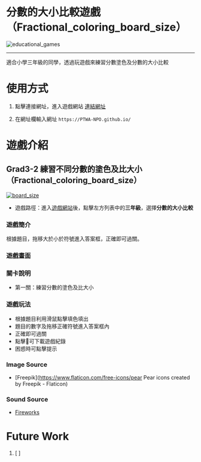 # 分數的大小比較遊戲（Fractional_coloring_board_size）

![educational_games](https://img.shields.io/github/v/tag/PTWA-NPO/PTWA-NPO.github.io)

---
適合小學三年級的同學，透過玩遊戲來練習分數塗色及分數的大小比較

# 使用方式

[//]: # (TODO demo gif)

1. 點擊連接網址，進入遊戲網站
    [連結網址](https://PTWA-NPO.github.io/)

2. 在網址欄輸入網址
    `https://PTWA-NPO.github.io/`

[//]: # (TODO demo gif)


# 遊戲介紹

## Grad3-2 練習不同分數的塗色及比大小（Fractional_coloring_board_size）
[![board_size](https://img.shields.io/badge/recognize_angles-v0.0.1-blue.svg)](./recognize_angles)

- 遊戲路徑：進入[遊戲網站](https://PTWA-NPO.github.io/)後，點擊左方列表中的**三年級**，選擇**分數的大小比較**

### 遊戲簡介

根據題目，拖移大於小於符號進入答案框，正確即可過關。

### 遊戲畫面
[//]: # (TODO game play view gif)

### 關卡說明
- 第一關：練習分數的塗色及比大小
  
### 遊戲玩法
- 根據題目利用滑鼠點擊填色填出
- 題目的數字及拖移正確符號進入答案框內
- 正確即可過關
- 點擊💾可下載遊戲紀錄
- 困惑時可點擊提示
### Image Source
- [Freepik](https://www.flaticon.com/free-icons/pear Pear icons created by Freepik - Flaticon)

### Sound Source
- [Fireworks](https://opengameart.org/content/fireworks-with-applause-happy-people)

# Future Work

1. [ ] 

